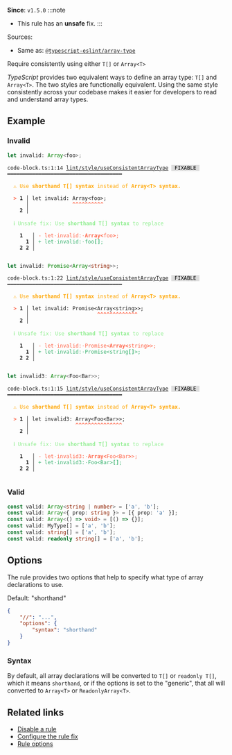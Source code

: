 **Since**: `v1.5.0`
:::note
- This rule has an **unsafe** fix.
:::

Sources: 
- Same as: <a href="https://typescript-eslint.io/rules/array-type" target="_blank"><code>@typescript-eslint/array-type</code></a>

Require consistently using either `T[]` or `Array<T>`

_TypeScript_ provides two equivalent ways to define an array type: `T[]` and `Array<T>`.
The two styles are functionally equivalent.
Using the same style consistently across your codebase makes it easier for developers to read and understand array types.

## Example

### Invalid

```ts
let invalid: Array<foo>;
```

<pre class="language-text"><code class="language-text">code-block.ts:1:14 <a href="https://biomejs.dev/linter/rules/use-consistent-array-type">lint/style/useConsistentArrayType</a> <span style="color: #000; background-color: #ddd;"> FIXABLE </span> ━━━━━━━━━━━━━━━━━━━━━━━━━━━━━━━━━━━━━<br /><br /><strong><span style="color: Orange;">  </span></strong><strong><span style="color: Orange;">⚠</span></strong> <span style="color: Orange;">Use </span><span style="color: Orange;"><strong>shorthand T[] syntax</strong></span><span style="color: Orange;"> instead of </span><span style="color: Orange;"><strong>Array&lt;T&gt; syntax.</strong></span><br />  <br /><strong><span style="color: Tomato;">  </span></strong><strong><span style="color: Tomato;">&gt;</span></strong> <strong>1 │ </strong>let invalid: Array&lt;foo&gt;;<br />   <strong>   │ </strong>             <strong><span style="color: Tomato;">^</span></strong><strong><span style="color: Tomato;">^</span></strong><strong><span style="color: Tomato;">^</span></strong><strong><span style="color: Tomato;">^</span></strong><strong><span style="color: Tomato;">^</span></strong><strong><span style="color: Tomato;">^</span></strong><strong><span style="color: Tomato;">^</span></strong><strong><span style="color: Tomato;">^</span></strong><strong><span style="color: Tomato;">^</span></strong><strong><span style="color: Tomato;">^</span></strong><br />    <strong>2 │ </strong><br />  <br /><strong><span style="color: lightgreen;">  </span></strong><strong><span style="color: lightgreen;">ℹ</span></strong> <span style="color: lightgreen;">Unsafe fix</span><span style="color: lightgreen;">: </span><span style="color: lightgreen;">Use </span><span style="color: lightgreen;"><strong>shorthand T[] syntax</strong></span><span style="color: lightgreen;"> to replace</span><br />  <br />    <strong>1</strong>  <strong> │ </strong><span style="color: Tomato;">-</span> <span style="color: Tomato;">l</span><span style="color: Tomato;">e</span><span style="color: Tomato;">t</span><span style="color: Tomato;"><span style="opacity: 0.8;">·</span></span><span style="color: Tomato;">i</span><span style="color: Tomato;">n</span><span style="color: Tomato;">v</span><span style="color: Tomato;">a</span><span style="color: Tomato;">l</span><span style="color: Tomato;">i</span><span style="color: Tomato;">d</span><span style="color: Tomato;">:</span><span style="color: Tomato;"><span style="opacity: 0.8;">·</span></span><span style="color: Tomato;"><strong>A</strong></span><span style="color: Tomato;"><strong>r</strong></span><span style="color: Tomato;"><strong>r</strong></span><span style="color: Tomato;"><strong>a</strong></span><span style="color: Tomato;"><strong>y</strong></span><span style="color: Tomato;"><strong>&lt;</strong></span><span style="color: Tomato;">f</span><span style="color: Tomato;">o</span><span style="color: Tomato;">o</span><span style="color: Tomato;"><strong>&gt;</strong></span><span style="color: Tomato;">;</span><br />      <strong>1</strong><strong> │ </strong><span style="color: MediumSeaGreen;">+</span> <span style="color: MediumSeaGreen;">l</span><span style="color: MediumSeaGreen;">e</span><span style="color: MediumSeaGreen;">t</span><span style="color: MediumSeaGreen;"><span style="opacity: 0.8;">·</span></span><span style="color: MediumSeaGreen;">i</span><span style="color: MediumSeaGreen;">n</span><span style="color: MediumSeaGreen;">v</span><span style="color: MediumSeaGreen;">a</span><span style="color: MediumSeaGreen;">l</span><span style="color: MediumSeaGreen;">i</span><span style="color: MediumSeaGreen;">d</span><span style="color: MediumSeaGreen;">:</span><span style="color: MediumSeaGreen;"><span style="opacity: 0.8;">·</span></span><span style="color: MediumSeaGreen;">f</span><span style="color: MediumSeaGreen;">o</span><span style="color: MediumSeaGreen;">o</span><span style="color: MediumSeaGreen;"><strong>[</strong></span><span style="color: MediumSeaGreen;"><strong>]</strong></span><span style="color: MediumSeaGreen;">;</span><br />    <strong>2</strong> <strong>2</strong><strong> │ </strong>  <br />  <br /></code></pre>

```ts
let invalid: Promise<Array<string>>;
```

<pre class="language-text"><code class="language-text">code-block.ts:1:22 <a href="https://biomejs.dev/linter/rules/use-consistent-array-type">lint/style/useConsistentArrayType</a> <span style="color: #000; background-color: #ddd;"> FIXABLE </span> ━━━━━━━━━━━━━━━━━━━━━━━━━━━━━━━━━━━━━<br /><br /><strong><span style="color: Orange;">  </span></strong><strong><span style="color: Orange;">⚠</span></strong> <span style="color: Orange;">Use </span><span style="color: Orange;"><strong>shorthand T[] syntax</strong></span><span style="color: Orange;"> instead of </span><span style="color: Orange;"><strong>Array&lt;T&gt; syntax.</strong></span><br />  <br /><strong><span style="color: Tomato;">  </span></strong><strong><span style="color: Tomato;">&gt;</span></strong> <strong>1 │ </strong>let invalid: Promise&lt;Array&lt;string&gt;&gt;;<br />   <strong>   │ </strong>                     <strong><span style="color: Tomato;">^</span></strong><strong><span style="color: Tomato;">^</span></strong><strong><span style="color: Tomato;">^</span></strong><strong><span style="color: Tomato;">^</span></strong><strong><span style="color: Tomato;">^</span></strong><strong><span style="color: Tomato;">^</span></strong><strong><span style="color: Tomato;">^</span></strong><strong><span style="color: Tomato;">^</span></strong><strong><span style="color: Tomato;">^</span></strong><strong><span style="color: Tomato;">^</span></strong><strong><span style="color: Tomato;">^</span></strong><strong><span style="color: Tomato;">^</span></strong><strong><span style="color: Tomato;">^</span></strong><br />    <strong>2 │ </strong><br />  <br /><strong><span style="color: lightgreen;">  </span></strong><strong><span style="color: lightgreen;">ℹ</span></strong> <span style="color: lightgreen;">Unsafe fix</span><span style="color: lightgreen;">: </span><span style="color: lightgreen;">Use </span><span style="color: lightgreen;"><strong>shorthand T[] syntax</strong></span><span style="color: lightgreen;"> to replace</span><br />  <br />    <strong>1</strong>  <strong> │ </strong><span style="color: Tomato;">-</span> <span style="color: Tomato;">l</span><span style="color: Tomato;">e</span><span style="color: Tomato;">t</span><span style="color: Tomato;"><span style="opacity: 0.8;">·</span></span><span style="color: Tomato;">i</span><span style="color: Tomato;">n</span><span style="color: Tomato;">v</span><span style="color: Tomato;">a</span><span style="color: Tomato;">l</span><span style="color: Tomato;">i</span><span style="color: Tomato;">d</span><span style="color: Tomato;">:</span><span style="color: Tomato;"><span style="opacity: 0.8;">·</span></span><span style="color: Tomato;">P</span><span style="color: Tomato;">r</span><span style="color: Tomato;">o</span><span style="color: Tomato;">m</span><span style="color: Tomato;">i</span><span style="color: Tomato;">s</span><span style="color: Tomato;">e</span><span style="color: Tomato;">&lt;</span><span style="color: Tomato;"><strong>A</strong></span><span style="color: Tomato;"><strong>r</strong></span><span style="color: Tomato;"><strong>r</strong></span><span style="color: Tomato;"><strong>a</strong></span><span style="color: Tomato;"><strong>y</strong></span><span style="color: Tomato;"><strong>&lt;</strong></span><span style="color: Tomato;">s</span><span style="color: Tomato;">t</span><span style="color: Tomato;">r</span><span style="color: Tomato;">i</span><span style="color: Tomato;">n</span><span style="color: Tomato;">g</span><span style="color: Tomato;"><strong>&gt;</strong></span><span style="color: Tomato;">&gt;</span><span style="color: Tomato;">;</span><br />      <strong>1</strong><strong> │ </strong><span style="color: MediumSeaGreen;">+</span> <span style="color: MediumSeaGreen;">l</span><span style="color: MediumSeaGreen;">e</span><span style="color: MediumSeaGreen;">t</span><span style="color: MediumSeaGreen;"><span style="opacity: 0.8;">·</span></span><span style="color: MediumSeaGreen;">i</span><span style="color: MediumSeaGreen;">n</span><span style="color: MediumSeaGreen;">v</span><span style="color: MediumSeaGreen;">a</span><span style="color: MediumSeaGreen;">l</span><span style="color: MediumSeaGreen;">i</span><span style="color: MediumSeaGreen;">d</span><span style="color: MediumSeaGreen;">:</span><span style="color: MediumSeaGreen;"><span style="opacity: 0.8;">·</span></span><span style="color: MediumSeaGreen;">P</span><span style="color: MediumSeaGreen;">r</span><span style="color: MediumSeaGreen;">o</span><span style="color: MediumSeaGreen;">m</span><span style="color: MediumSeaGreen;">i</span><span style="color: MediumSeaGreen;">s</span><span style="color: MediumSeaGreen;">e</span><span style="color: MediumSeaGreen;">&lt;</span><span style="color: MediumSeaGreen;">s</span><span style="color: MediumSeaGreen;">t</span><span style="color: MediumSeaGreen;">r</span><span style="color: MediumSeaGreen;">i</span><span style="color: MediumSeaGreen;">n</span><span style="color: MediumSeaGreen;">g</span><span style="color: MediumSeaGreen;"><strong>[</strong></span><span style="color: MediumSeaGreen;"><strong>]</strong></span><span style="color: MediumSeaGreen;">&gt;</span><span style="color: MediumSeaGreen;">;</span><br />    <strong>2</strong> <strong>2</strong><strong> │ </strong>  <br />  <br /></code></pre>

```ts
let invalid3: Array<Foo<Bar>>;
```

<pre class="language-text"><code class="language-text">code-block.ts:1:15 <a href="https://biomejs.dev/linter/rules/use-consistent-array-type">lint/style/useConsistentArrayType</a> <span style="color: #000; background-color: #ddd;"> FIXABLE </span> ━━━━━━━━━━━━━━━━━━━━━━━━━━━━━━━━━━━━━<br /><br /><strong><span style="color: Orange;">  </span></strong><strong><span style="color: Orange;">⚠</span></strong> <span style="color: Orange;">Use </span><span style="color: Orange;"><strong>shorthand T[] syntax</strong></span><span style="color: Orange;"> instead of </span><span style="color: Orange;"><strong>Array&lt;T&gt; syntax.</strong></span><br />  <br /><strong><span style="color: Tomato;">  </span></strong><strong><span style="color: Tomato;">&gt;</span></strong> <strong>1 │ </strong>let invalid3: Array&lt;Foo&lt;Bar&gt;&gt;;<br />   <strong>   │ </strong>              <strong><span style="color: Tomato;">^</span></strong><strong><span style="color: Tomato;">^</span></strong><strong><span style="color: Tomato;">^</span></strong><strong><span style="color: Tomato;">^</span></strong><strong><span style="color: Tomato;">^</span></strong><strong><span style="color: Tomato;">^</span></strong><strong><span style="color: Tomato;">^</span></strong><strong><span style="color: Tomato;">^</span></strong><strong><span style="color: Tomato;">^</span></strong><strong><span style="color: Tomato;">^</span></strong><strong><span style="color: Tomato;">^</span></strong><strong><span style="color: Tomato;">^</span></strong><strong><span style="color: Tomato;">^</span></strong><strong><span style="color: Tomato;">^</span></strong><strong><span style="color: Tomato;">^</span></strong><br />    <strong>2 │ </strong><br />  <br /><strong><span style="color: lightgreen;">  </span></strong><strong><span style="color: lightgreen;">ℹ</span></strong> <span style="color: lightgreen;">Unsafe fix</span><span style="color: lightgreen;">: </span><span style="color: lightgreen;">Use </span><span style="color: lightgreen;"><strong>shorthand T[] syntax</strong></span><span style="color: lightgreen;"> to replace</span><br />  <br />    <strong>1</strong>  <strong> │ </strong><span style="color: Tomato;">-</span> <span style="color: Tomato;">l</span><span style="color: Tomato;">e</span><span style="color: Tomato;">t</span><span style="color: Tomato;"><span style="opacity: 0.8;">·</span></span><span style="color: Tomato;">i</span><span style="color: Tomato;">n</span><span style="color: Tomato;">v</span><span style="color: Tomato;">a</span><span style="color: Tomato;">l</span><span style="color: Tomato;">i</span><span style="color: Tomato;">d</span><span style="color: Tomato;">3</span><span style="color: Tomato;">:</span><span style="color: Tomato;"><span style="opacity: 0.8;">·</span></span><span style="color: Tomato;"><strong>A</strong></span><span style="color: Tomato;"><strong>r</strong></span><span style="color: Tomato;"><strong>r</strong></span><span style="color: Tomato;"><strong>a</strong></span><span style="color: Tomato;"><strong>y</strong></span><span style="color: Tomato;"><strong>&lt;</strong></span><span style="color: Tomato;">F</span><span style="color: Tomato;">o</span><span style="color: Tomato;">o</span><span style="color: Tomato;">&lt;</span><span style="color: Tomato;">B</span><span style="color: Tomato;">a</span><span style="color: Tomato;">r</span><span style="color: Tomato;"><strong>&gt;</strong></span><span style="color: Tomato;">&gt;</span><span style="color: Tomato;">;</span><br />      <strong>1</strong><strong> │ </strong><span style="color: MediumSeaGreen;">+</span> <span style="color: MediumSeaGreen;">l</span><span style="color: MediumSeaGreen;">e</span><span style="color: MediumSeaGreen;">t</span><span style="color: MediumSeaGreen;"><span style="opacity: 0.8;">·</span></span><span style="color: MediumSeaGreen;">i</span><span style="color: MediumSeaGreen;">n</span><span style="color: MediumSeaGreen;">v</span><span style="color: MediumSeaGreen;">a</span><span style="color: MediumSeaGreen;">l</span><span style="color: MediumSeaGreen;">i</span><span style="color: MediumSeaGreen;">d</span><span style="color: MediumSeaGreen;">3</span><span style="color: MediumSeaGreen;">:</span><span style="color: MediumSeaGreen;"><span style="opacity: 0.8;">·</span></span><span style="color: MediumSeaGreen;">F</span><span style="color: MediumSeaGreen;">o</span><span style="color: MediumSeaGreen;">o</span><span style="color: MediumSeaGreen;">&lt;</span><span style="color: MediumSeaGreen;">B</span><span style="color: MediumSeaGreen;">a</span><span style="color: MediumSeaGreen;">r</span><span style="color: MediumSeaGreen;">&gt;</span><span style="color: MediumSeaGreen;"><strong>[</strong></span><span style="color: MediumSeaGreen;"><strong>]</strong></span><span style="color: MediumSeaGreen;">;</span><br />    <strong>2</strong> <strong>2</strong><strong> │ </strong>  <br />  <br /></code></pre>

### Valid

```ts
const valid: Array<string | number> = ['a', 'b'];
const valid: Array<{ prop: string }> = [{ prop: 'a' }];
const valid: Array<() => void> = [() => {}];
const valid: MyType[] = ['a', 'b'];
const valid: string[] = ['a', 'b'];
const valid: readonly string[] = ['a', 'b'];
```

## Options

The rule provides two options that help to specify what type of array declarations to use.

Default: "shorthand"

```json
{
    "//": "...",
    "options": {
        "syntax": "shorthand"
    }
}
```

### Syntax

By default, all array declarations will be converted to `T[]` or `readonly T[]`, which it means `shorthand`,
or if the options is set to the "generic", that all will converted to `Array<T>` or `ReadonlyArray<T>`.

## Related links

- [Disable a rule](/linter/#disable-a-lint-rule)
- [Configure the rule fix](/linter#configure-the-rule-fix)
- [Rule options](/linter/#rule-options)
